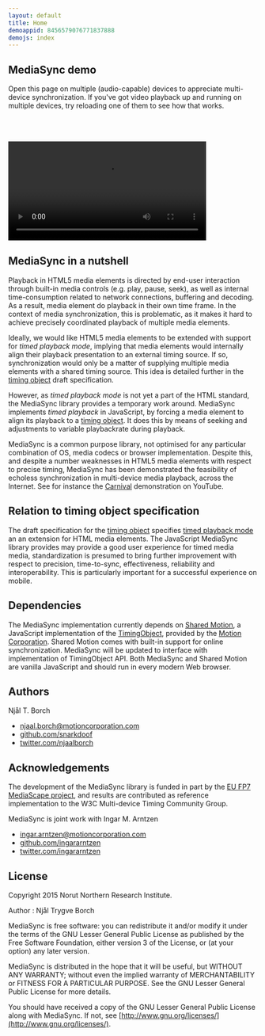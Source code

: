 ```yaml
---
layout: default
title: Home
demoappid: 8456579076771837888
demojs: index
---
```


## MediaSync demo

Open this page on multiple (audio-capable) devices to appreciate multi-device synchronization. If you've got video playback up and running on multiple devices, try reloading one of them to see how that works.

<div id="demo" style="height:50px"></div>
<video id="player" style="height:200px">
	<source src="http://mcorp.no/res/bigbuckbunny.webm" type="video/webm" />
	<source src="http://mcorp.no/res/bigbuckbunny.m4v" type="video/mp4" />
</video>



## MediaSync in a nutshell

Playback in HTML5 media elements is directed by end-user interaction through built-in media controls (e.g. play, pause, seek), as well as internal time-consumption related to network connections, buffering and decoding. As a result, media element do playback in their own time frame. In the context of media synchronization, this is problematic, as it makes it hard to achieve precisely coordinated playback of multiple media elements.

Ideally, we would like HTML5 media elements to be extended with support for *timed playback mode*, implying that media elements would internally align their playback presentation to an external timing source. If so, synchronization would only be a matter of supplying multiple media elements with a shared timing source. This idea is detailed further in the [timing object](http://webtiming.github.io/timingobject/#media-elements-and-the-timing-object) draft specification.

However, as *timed playback mode* is not yet a part of the HTML standard, the MediaSync library provides a temporary work around. MediaSync implements *timed playback* in JavaScript, by forcing a media element to align its playback to a [timing object](http://webtiming.github.io/timingobject/). It does this by means of seeking and adjustments to variable playbackrate during playback. 

MediaSync is a common purpose library, not optimised for any particular combination of OS, media codecs or browser implementation. Despite this, and despite a number weaknesses in HTML5 media elements with respect to precise timing, MediaSync has been demonstrated the feasibility of echoless synchronization in multi-device media playback, across the Internet. See for instance the [Carnival](https://www.youtube.com/watch?v=lfoUstnusIE) demonstration on YouTube. 


## Relation to timing object specification

The draft specification for the [timing object](http://webtiming.github.io/timingobject) specifies [timed playback mode](http://webtiming.github.io/timingobject/#media-elements-and-the-timing-object) an an extension for HTML media elements. The JavaScript MediaSync library provides may provide a good user experience for timed media media, standardization is presumed to bring further improvement with respect to precision, time-to-sync, effectiveness, reliability and interoperability. This is particularly important for a successful experience on mobile. 


## Dependencies

The MediaSync implementation currently depends on [Shared Motion](http://motioncorporation.com), a JavaScript implementation of the [TimingObject](http://webtiming.github.io/timingobject), provided by the [Motion Corporation](http://motioncorporation.com). Shared Motion comes with built-in support for online synchronization. MediaSync will be updated to interface with implementation of TimingObject API. Both MediaSync and Shared Motion are vanilla JavaScript and should run in every modern Web browser.

## Authors

Njål T. Borch

- [njaal.borch@motioncorporation.com](mailto://njaal.borch@motioncorporation.com)
- [github.com/snarkdoof](https://github.com/snarkdoof)
- [twitter.com/njaalborch](https://twitter.com/njaalborch)

## Acknowledgements

The development of the MediaSync library is funded in part by the [EU FP7 MediaScape project](http://mediascapeproject.eu), and results are contributed as reference implementation to the W3C Multi-device Timing Community Group.

MediaSync is joint work with Ingar M. Arntzen 

- [ingar.arntzen@motioncorporation.com](mailto://ingar.arntzen@motioncorporation.com)
- [github.com/ingararntzen](https://github.com/ingararntzen)
- [twitter.com/ingararntzen](https://twitter.com/ingararntzen)

## License

Copyright 2015 Norut Northern Research Institute.

Author : Njål Trygve Borch

MediaSync is free software: you can redistribute it and/or modify it under the terms of the GNU Lesser General Public License as published by the Free Software Foundation, either version 3 of the License, or (at your option) any later version.

MediaSync is distributed in the hope that it will be useful, but WITHOUT ANY WARRANTY; without even the implied warranty of MERCHANTABILITY or FITNESS FOR A PARTICULAR PURPOSE.  See the GNU Lesser General Public License for more details.

You should have received a copy of the GNU Lesser General Public License along with MediaSync.  If not, see [http://www.gnu.org/licenses/](http://www.gnu.org/licenses/).


